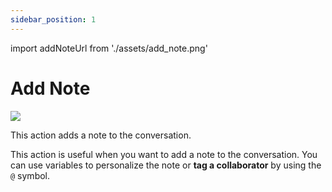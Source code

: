 ```yaml
---
sidebar_position: 1
---
```


import addNoteUrl from './assets/add_note.png'

# Add Note

<img src={addNoteUrl} width={180} />

This action adds a note to the conversation.

This action is useful when you want to add a note to the conversation. You can use variables to personalize the note or **tag a collaborator** by using the `@` symbol.